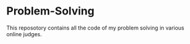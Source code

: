 # Problem-Solving
This reposotory contains all the code of my problem solving in various online judges. 
